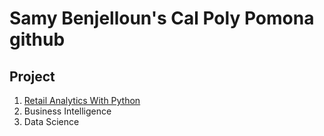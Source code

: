 # Samy Benjelloun's Cal Poly Pomona github
## Project

1. [Retail Analytics With Python](https://github.com/Titoro1/SamyBen/blob/main/Samy_Benjelloun_Project_5_6%2C_warmup_3100_ulta_quartiles.ipynb)
2. Business Intelligence
3. Data Science
